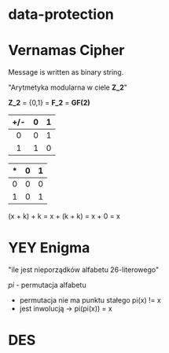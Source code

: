 # data-protection

# Vernamas Cipher

Message is written as binary string.

"Arytmetyka modularna w ciele **Z_2**"

**Z_2** = {0,1} = **F_2** = **GF(2)**

| +/- |  0  |  1  |
|:---:|:---:|:---:|
|  0  |  0  |  1  |
|  1  |  1  |  0  |

|  *  |  0  |  1  |
|:---:|:---:|:---:|
|  0  |  0  |  0  |
|  1  |  0  |  1  |

(x + k) + k = x + (k + k) = x + 0 = x

# YEY Enigma

"ile jest nieporządków alfabetu 26-literowego"

*pi* - permutacja alfabetu

- permutacja nie ma punktu stałego pi(x) != x
- jest inwolucją -> pi(pi(x)) = x


# DES
